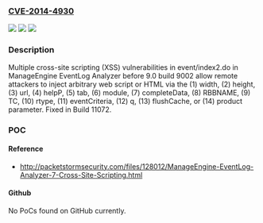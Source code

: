 ### [CVE-2014-4930](https://cve.mitre.org/cgi-bin/cvename.cgi?name=CVE-2014-4930)
![](https://img.shields.io/static/v1?label=Product&message=n%2Fa&color=blue)
![](https://img.shields.io/static/v1?label=Version&message=n%2Fa&color=blue)
![](https://img.shields.io/static/v1?label=Vulnerability&message=n%2Fa&color=brighgreen)

### Description

Multiple cross-site scripting (XSS) vulnerabilities in event/index2.do in ManageEngine EventLog Analyzer before 9.0 build 9002 allow remote attackers to inject arbitrary web script or HTML via the (1) width, (2) height, (3) url, (4) helpP, (5) tab, (6) module, (7) completeData, (8) RBBNAME, (9) TC, (10) rtype, (11) eventCriteria, (12) q, (13) flushCache, or (14) product parameter. Fixed in Build 11072.

### POC

#### Reference
- http://packetstormsecurity.com/files/128012/ManageEngine-EventLog-Analyzer-7-Cross-Site-Scripting.html

#### Github
No PoCs found on GitHub currently.

